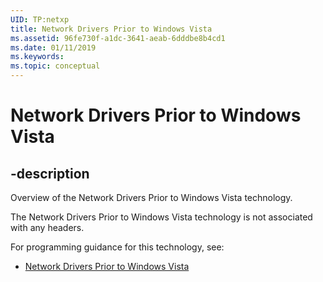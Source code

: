 ```yaml
---
UID: TP:netxp
title: Network Drivers Prior to Windows Vista
ms.assetid: 96fe730f-a1dc-3641-aeab-6dddbe8b4cd1
ms.date: 01/11/2019
ms.keywords: 
ms.topic: conceptual
---
```


# Network Drivers Prior to Windows Vista

## -description

Overview of the Network Drivers Prior to Windows Vista technology.

The Network Drivers Prior to Windows Vista technology is not associated with any headers.

For programming guidance for this technology, see:
* [Network Drivers Prior to Windows Vista](https://docs.microsoft.com/en-us/windows-hardware/drivers/netxp)

